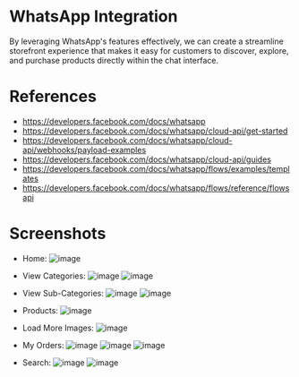 # WhatsApp Integration
By leveraging WhatsApp's features effectively, we can create a streamline storefront experience that makes it easy for customers to discover, explore, and purchase products directly within the chat interface.

# References
- https://developers.facebook.com/docs/whatsapp
- https://developers.facebook.com/docs/whatsapp/cloud-api/get-started
- https://developers.facebook.com/docs/whatsapp/cloud-api/webhooks/payload-examples
- https://developers.facebook.com/docs/whatsapp/cloud-api/guides
- https://developers.facebook.com/docs/whatsapp/flows/examples/templates
- https://developers.facebook.com/docs/whatsapp/flows/reference/flowsapi

# Screenshots
- Home: 
![image](https://github.com/dhruvpapade/whatsapp_integration/assets/96809527/d1af9e92-fb4d-420c-95a7-b19994b235a6)


- View Categories: 
![image](https://github.com/dhruvpapade/whatsapp_integration/assets/96809527/67f6b055-e225-4f00-aefc-a5604ade26b7)
![image](https://github.com/dhruvpapade/whatsapp_integration/assets/96809527/fa8071b2-f745-4296-8c84-333a03205b82)

- View Sub-Categories: 
![image](https://github.com/dhruvpapade/whatsapp_integration/assets/96809527/a2ef903e-547d-41b8-ab4d-00a36b1059c8)
![image](https://github.com/dhruvpapade/whatsapp_integration/assets/96809527/4684e450-8faf-4197-8fa0-03a31f226cb9)

-	Products: 
![image](https://github.com/dhruvpapade/whatsapp_integration/assets/96809527/0ddac9b9-fc27-4561-99cc-6a0a5048d7e3)

-	Load More Images: 
![image](https://github.com/dhruvpapade/whatsapp_integration/assets/96809527/c3b60a03-4b18-4b69-970e-5afef59ceed1)

-	My Orders: 
![image](https://github.com/dhruvpapade/whatsapp_integration/assets/96809527/df608947-4d59-4458-962f-9fb6dcb4b852)
![image](https://github.com/dhruvpapade/whatsapp_integration/assets/96809527/41667463-66c4-44f2-bf3c-464df3967797)
![image](https://github.com/dhruvpapade/whatsapp_integration/assets/96809527/1c83f081-5b86-4a54-8fe3-d6f0032929ae)

- Search:
![image](https://github.com/dhruvpapade/whatsapp_integration/assets/96809527/ecd672c7-7d13-4207-84e4-e6a46ef2b4b4)
![image](https://github.com/dhruvpapade/whatsapp_integration/assets/96809527/c718111f-5647-46e1-9cf0-02e5e47ca215)
